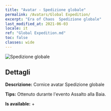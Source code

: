 ```yaml
---
title: "Avatar - Spedizione globale"
permalink: /Avatars/Global Expedition/
excerpt: "Era of Chaos  Spedizione globale"
last_modified_at: 2021-06-03
locale: it
ref: "Global Expedition.md"
toc: false
classes: wide
---
```

 ![Spedizione globale](/images/a/avatarFrame_201.png)

## Dettagli

 **Descrizione:** Cornice avatar Spedizione globale 

 **Tips:** Ottenuto durante l'evento Assalto alla Baia. 

 **Is available:**  + 

